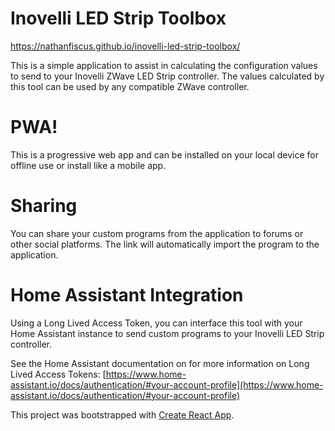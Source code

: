 # Inovelli LED Strip Toolbox

https://nathanfiscus.github.io/inovelli-led-strip-toolbox/

This is a simple application to assist in calculating the configuration values to send to your Inovelli ZWave LED Strip controller. The values calculated by this tool can be used by any compatible ZWave controller.

# PWA!

This is a progressive web app and can be installed on your local device for offline use or install like a mobile app.

# Sharing

You can share your custom programs from the application to forums or other social platforms. The link will automatically import the program to the application.

# Home Assistant Integration

Using a Long Lived Access Token, you can interface this tool with your Home Assistant instance to send custom programs to your Inovelli LED Strip controller.

See the Home Assistant documentation on for more information on Long Lived Access Tokens: [https://www.home-assistant.io/docs/authentication/#your-account-profile](https://www.home-assistant.io/docs/authentication/#your-account-profile)

This project was bootstrapped with [Create React App](https://github.com/facebook/create-react-app).
